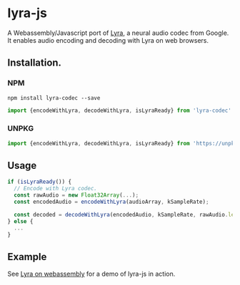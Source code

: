 # lyra-js
A Webassembly/Javascript port of [Lyra](https://github.com/google/lyra), a neural audio codec from Google. It enables audio encoding and decoding with Lyra on web browsers.

## Installation.

### NPM
```shell
npm install lyra-codec --save
```

```javascript
import {encodeWithLyra, decodeWithLyra, isLyraReady} from 'lyra-codec'
```

### UNPKG
```javascript
import {encodeWithLyra, decodeWithLyra, isLyraReady} from 'https://unpkg.com/lyra-codec/dist/lyra_bundle.js'
```

## Usage

```javascript
if (isLyraReady()) {
  // Encode with Lyra codec.
  const rawAudio = new Float32Array(...);
  const encodedAudio = encodeWithLyra(audioArray, kSampleRate);

  const decoded = decodeWithLyra(encodedAudio, kSampleRate, rawAudio.length);
} else {
  ...
}
```
## Example
See [Lyra on webassembly](https://lyra-69165.web.app) for a demo of lyra-js in action.